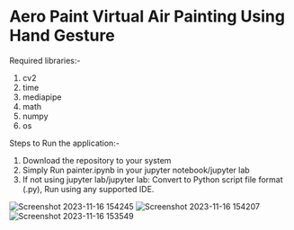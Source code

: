# Aero Paint Virtual Air Painting Using Hand Gesture

Required libraries:-

1. cv2
2. time
3. mediapipe
4. math
5. numpy
6. os

Steps to Run the application:-

1. Download the repository to your system
2. Simply Run painter.ipynb in your jupyter notebook/jupyter lab
3. If not using jupyter lab/jupyter lab: Convert to Python script file format (.py), Run using any supported IDE.


![Screenshot 2023-11-16 154245](https://github.com/ShreyD2311/Aero-Paint-Virtual-Air-Painting-Using-Hand-Gesture/assets/78947318/b2443997-8257-4cc5-b136-c9369552d9ee)
![Screenshot 2023-11-16 154207](https://github.com/ShreyD2311/Aero-Paint-Virtual-Air-Painting-Using-Hand-Gesture/assets/78947318/4fe484a1-2423-4d41-ae67-a24a23d13aa0)
![Screenshot 2023-11-16 153549](https://github.com/ShreyD2311/Aero-Paint-Virtual-Air-Painting-Using-Hand-Gesture/assets/78947318/4623f285-d557-4c7a-87f3-37a7f4dd2f5f)
